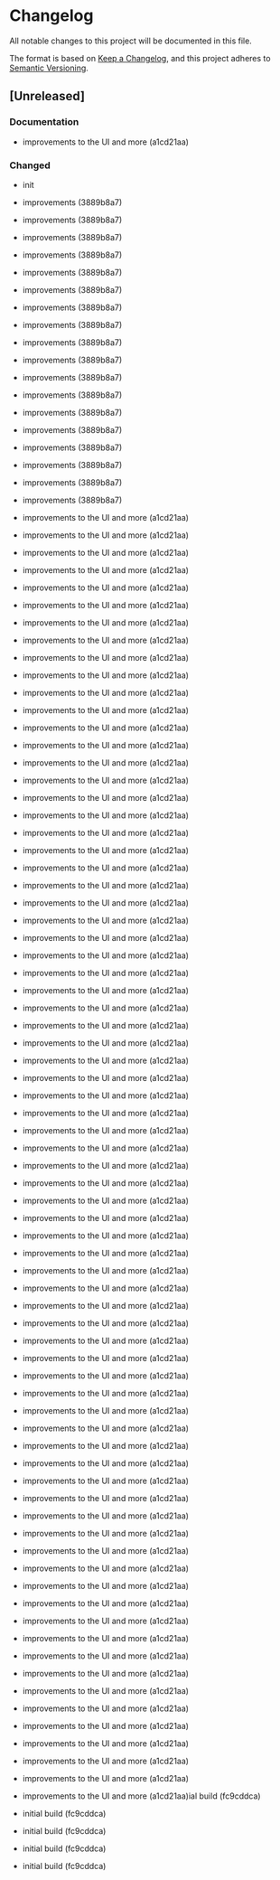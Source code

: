 # Changelog

All notable changes to this project will be documented in this file.

The format is based on [Keep a Changelog](https://keepachangelog.com/en/1.0.0/),
and this project adheres to [Semantic Versioning](https://semver.org/spec/v2.0.0.html).

## [Unreleased]


### Documentation

- improvements to the UI and more (a1cd21aa)

### Changed

- init
- improvements (3889b8a7)
- improvements (3889b8a7)
- improvements (3889b8a7)
- improvements (3889b8a7)
- improvements (3889b8a7)
- improvements (3889b8a7)
- improvements (3889b8a7)
- improvements (3889b8a7)
- improvements (3889b8a7)
- improvements (3889b8a7)
- improvements (3889b8a7)
- improvements (3889b8a7)
- improvements (3889b8a7)
- improvements (3889b8a7)
- improvements (3889b8a7)
- improvements (3889b8a7)
- improvements (3889b8a7)
- improvements (3889b8a7)
- improvements to the UI and more (a1cd21aa)
- improvements to the UI and more (a1cd21aa)
- improvements to the UI and more (a1cd21aa)
- improvements to the UI and more (a1cd21aa)
- improvements to the UI and more (a1cd21aa)
- improvements to the UI and more (a1cd21aa)
- improvements to the UI and more (a1cd21aa)
- improvements to the UI and more (a1cd21aa)
- improvements to the UI and more (a1cd21aa)
- improvements to the UI and more (a1cd21aa)
- improvements to the UI and more (a1cd21aa)
- improvements to the UI and more (a1cd21aa)
- improvements to the UI and more (a1cd21aa)
- improvements to the UI and more (a1cd21aa)
- improvements to the UI and more (a1cd21aa)
- improvements to the UI and more (a1cd21aa)
- improvements to the UI and more (a1cd21aa)
- improvements to the UI and more (a1cd21aa)
- improvements to the UI and more (a1cd21aa)
- improvements to the UI and more (a1cd21aa)
- improvements to the UI and more (a1cd21aa)
- improvements to the UI and more (a1cd21aa)
- improvements to the UI and more (a1cd21aa)
- improvements to the UI and more (a1cd21aa)
- improvements to the UI and more (a1cd21aa)
- improvements to the UI and more (a1cd21aa)
- improvements to the UI and more (a1cd21aa)
- improvements to the UI and more (a1cd21aa)
- improvements to the UI and more (a1cd21aa)
- improvements to the UI and more (a1cd21aa)
- improvements to the UI and more (a1cd21aa)
- improvements to the UI and more (a1cd21aa)
- improvements to the UI and more (a1cd21aa)
- improvements to the UI and more (a1cd21aa)
- improvements to the UI and more (a1cd21aa)
- improvements to the UI and more (a1cd21aa)
- improvements to the UI and more (a1cd21aa)
- improvements to the UI and more (a1cd21aa)
- improvements to the UI and more (a1cd21aa)
- improvements to the UI and more (a1cd21aa)
- improvements to the UI and more (a1cd21aa)
- improvements to the UI and more (a1cd21aa)
- improvements to the UI and more (a1cd21aa)
- improvements to the UI and more (a1cd21aa)
- improvements to the UI and more (a1cd21aa)
- improvements to the UI and more (a1cd21aa)
- improvements to the UI and more (a1cd21aa)
- improvements to the UI and more (a1cd21aa)
- improvements to the UI and more (a1cd21aa)
- improvements to the UI and more (a1cd21aa)
- improvements to the UI and more (a1cd21aa)
- improvements to the UI and more (a1cd21aa)
- improvements to the UI and more (a1cd21aa)
- improvements to the UI and more (a1cd21aa)
- improvements to the UI and more (a1cd21aa)
- improvements to the UI and more (a1cd21aa)
- improvements to the UI and more (a1cd21aa)
- improvements to the UI and more (a1cd21aa)
- improvements to the UI and more (a1cd21aa)
- improvements to the UI and more (a1cd21aa)
- improvements to the UI and more (a1cd21aa)
- improvements to the UI and more (a1cd21aa)
- improvements to the UI and more (a1cd21aa)
- improvements to the UI and more (a1cd21aa)
- improvements to the UI and more (a1cd21aa)
- improvements to the UI and more (a1cd21aa)
- improvements to the UI and more (a1cd21aa)
- improvements to the UI and more (a1cd21aa)
- improvements to the UI and more (a1cd21aa)
- improvements to the UI and more (a1cd21aa)
- improvements to the UI and more (a1cd21aa)
- improvements to the UI and more (a1cd21aa)
- improvements to the UI and more (a1cd21aa)
- improvements to the UI and more (a1cd21aa)ial build (fc9cddca)

- initial build (fc9cddca)
- initial build (fc9cddca)
- initial build (fc9cddca)
- initial build (fc9cddca)